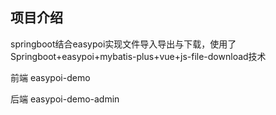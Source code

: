 ## 项目介绍
springboot结合easypoi实现文件导入导出与下载，使用了Springboot+easypoi+mybatis-plus+vue+js-file-download技术

前端 easypoi-demo

后端 easypoi-demo-admin


